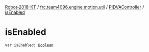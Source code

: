 [Robot-2018-KT](../../index.md) / [frc.team4096.engine.motion.util](../index.md) / [PIDVAController](index.md) / [isEnabled](./is-enabled.md)

# isEnabled

`var isEnabled: `[`Boolean`](https://kotlinlang.org/api/latest/jvm/stdlib/kotlin/-boolean/index.html)